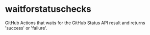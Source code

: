 # waitforstatuschecks
GitHub Actions that waits for the GitHub Status API result and returns 'success' or 'failure'.

